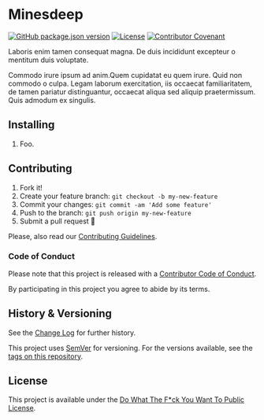 # Minesdeep

[![GitHub package.json version](https://img.shields.io/github/package-json/v/Nereare/minesdeep)](https://github.com/Nereare/minesdeep)
[![License](https://img.shields.io/github/license/Nereare/minesdeep.svg)](LICENSE.md)
[![Contributor Covenant](https://img.shields.io/badge/Contributor%20Covenant-2.1-4baaaa.svg)](CODE-OF-CONDUCT.md)

Laboris enim tamen consequat magna. De duis incididunt excepteur o mentitum duis voluptate.

Commodo irure ipsum ad anim.Quem cupidatat eu quem irure. Quid non commodo o culpa. Legam laborum exercitation, iis occaecat familiaritatem, de tamen pariatur distinguantur, occaecat aliqua sed aliquip praetermissum. Quis admodum ex singulis.

## Installing

<!--
TODO Set installation instructions
BODY If there is some installation method, define it on the [README file](README.md).
-->
1. Foo.

## Contributing

1. Fork it!
2. Create your feature branch: `git checkout -b my-new-feature`
3. Commit your changes: `git commit -am 'Add some feature'`
4. Push to the branch: `git push origin my-new-feature`
5. Submit a pull request :tada:

Please, also read our [Contributing Guidelines](CONTRIBUTING.md).

### Code of Conduct

Please note that this project is released with a [Contributor Code of Conduct](CODE-OF-CONDUCT.md).

By participating in this project you agree to abide by its terms.

## History & Versioning

See the [Change Log](CHANGELOG.md) for further history.

This project uses [SemVer](http://semver.org/) for versioning. For the versions
available, see the [tags on this repository](https://github.com/Nereare/minesdeep/tags).

## License

This project is available under the [Do What The F*ck You Want To Public License](http://www.wtfpl.net/).
